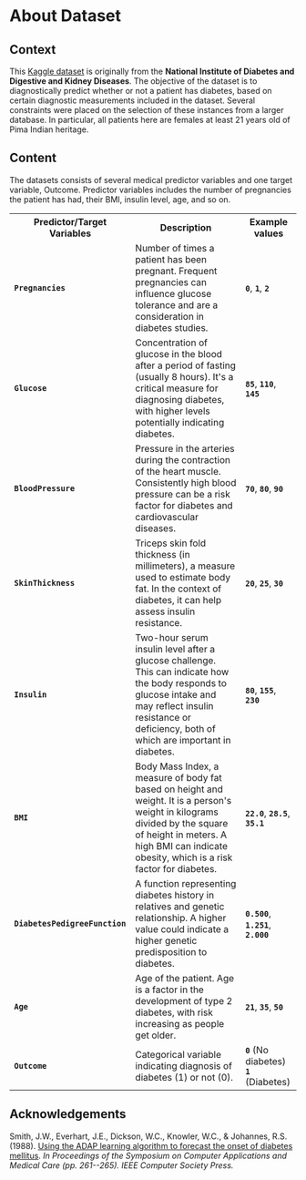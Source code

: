 # About Dataset
## Context
This <a href="https://www.kaggle.com/datasets/uciml/pima-indians-diabetes-database">Kaggle dataset</a> is originally from the <b>National Institute of Diabetes and Digestive and Kidney Diseases</b>. The objective of the dataset is to diagnostically predict whether or not a patient has diabetes, based on certain diagnostic measurements included in the dataset. Several constraints were placed on the selection of these instances from a larger database. In particular, all patients here are females at least 21 years old of Pima Indian heritage.

## Content
The datasets consists of several medical predictor variables and one target variable, Outcome. Predictor variables includes the number of pregnancies the patient has had, their BMI, insulin level, age, and so on.

<table>
  <tr>
    <th>Predictor/Target Variables</th>
    <th>Description</th>
    <th>Example values</th>
  </tr>
  <tr>
    <td><b><code>Pregnancies</code></b></td>
    <td>Number of times a patient has been pregnant. Frequent pregnancies can influence glucose tolerance and are a consideration in diabetes studies.</td>
    <td><b><code>0</code></b>, <b><code>1</code></b>, <b><code>2</code></b></td>
  </tr>
  <tr>
    <td><b><code>Glucose</code></b></td>
    <td>Concentration of glucose in the blood after a period of fasting (usually 8 hours). It's a critical measure for diagnosing diabetes, with higher levels potentially indicating diabetes.</td>
    <td><b><code>85</code></b>, <b><code>110</code></b>, <b><code>145</code></b></td>
  </tr>
  <tr>
    <td><b><code>BloodPressure</code></b></td>
    <td>Pressure in the arteries during the contraction of the heart muscle. Consistently high blood pressure can be a risk factor for diabetes and cardiovascular diseases.</td>
    <td><b><code>70</code></b>, <b><code>80</code></b>, <b><code>90</code></b></td>
  </tr>
  <tr>
    <td><b><code>SkinThickness</code></b></td>
    <td>Triceps skin fold thickness (in millimeters), a measure used to estimate body fat. In the context of diabetes, it can help assess insulin resistance.</td>
    <td><b><code>20</code></b>, <b><code>25</code></b>, <b><code>30</code></b></td>
  </tr>
  <tr>
    <td><b><code>Insulin</code></b></td>
    <td>Two-hour serum insulin level after a glucose challenge. This can indicate how the body responds to glucose intake and may reflect insulin resistance or deficiency, both of which are important in diabetes.</td>
    <td><b><code>80</code></b>, <b><code>155</code></b>, <b><code>230</code></b></td>
  </tr>
  <tr>
    <td><b><code>BMI</code></b></td>
    <td>Body Mass Index, a measure of body fat based on height and weight. It is a person's weight in kilograms divided by the square of height in meters. A high BMI can indicate obesity, which is a risk factor for diabetes.</td>
    <td><b><code>22.0</code></b>, <b><code>28.5</code></b>, <b><code>35.1</code></b></td>
  </tr>
  <tr>
    <td><b><code>DiabetesPedigreeFunction</code></b></td>
    <td>A function representing diabetes history in relatives and genetic relationship. A higher value could indicate a higher genetic predisposition to diabetes.</td>
    <td><b><code>0.500</code></b>, <b><code>1.251</code></b>, <b><code>2.000</code></b></td>
  </tr>
  <tr>
    <td><b><code>Age</code></b></td>
    <td>Age of the patient. Age is a factor in the development of type 2 diabetes, with risk increasing as people get older.</td>
    <td><b><code>21</code></b>, <b><code>35</code></b>, <b><code>50</code></b></td>
  </tr>
  <tr>
    <td><b><code>Outcome</code></b></td>
    <td>Categorical variable indicating diagnosis of diabetes (1) or not (0).</td>
    <td><b><code>0</code></b> (No diabetes)<br><b><code>1</code></b> (Diabetes)</td>
  </tr>
</table>

## Acknowledgements
Smith, J.W., Everhart, J.E., Dickson, W.C., Knowler, W.C., & Johannes, R.S. (1988). <a href="http://rexa.info/paper/04587c10a7c92baa01948f71f2513d5928fe8e81">Using the ADAP learning algorithm to forecast the onset of diabetes mellitus</a>. <i>In Proceedings of the Symposium on Computer Applications and Medical Care (pp. 261--265). IEEE Computer Society Press.</i>
